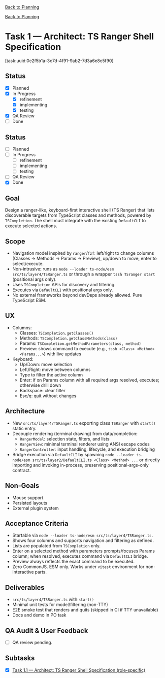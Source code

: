 [Back to Planning](./planning.md)

[Back to Planning](./planning.md)

# Task 1 — Architect: TS Ranger Shell Specification

[task:uuid:0e2f5b1a-3c7d-4f91-9ab2-7d3a6e8c5f90]

## Status
- [x] Planned
- [x] In Progress
  - [x] refinement
  - [x] implementing
  - [x] testing
- [x] QA Review
- [ ] Done

## Status
- [ ] Planned
- [ ] In Progress
  - [ ] refinement
  - [ ] implementing
  - [ ] testing
- [ ] QA Review
- [x] Done

## Goal
Design a ranger-like, keyboard-first interactive shell (TS Ranger) that lists discoverable targets from TypeScript classes and methods, powered by `TSCompletion`. The shell must integrate with the existing `DefaultCLI` to execute selected actions.

## Scope
- Navigation model inspired by `ranger`/`fzf`: left/right to change columns (Classes → Methods → Params → Preview), up/down to move, enter to select/execute.
- Non-intrusive: runs as `node --loader ts-node/esm src/ts/layer4/TSRanger.ts` or through a wrapper `tssh TSranger start` (positional args only).
- Uses `TSCompletion` APIs for discovery and filtering.
- Executes via `DefaultCLI` with positional args only.
- No external frameworks beyond devDeps already allowed. Pure TypeScript ESM.

## UX
- Columns:
  - Classes: `TSCompletion.getClasses()`
  - Methods: `TSCompletion.getClassMethods(class)`
  - Params: `TSCompletion.getMethodParameters(class, method)`
  - Preview: shows command to execute (e.g., `tssh <Class> <Method> <Params...>`) with live updates
- Keyboard:
  - Up/Down: move selection
  - Left/Right: move between columns
  - Type to filter the active column
  - Enter: if on Params column with all required args resolved, executes; otherwise drill down
  - Backspace: clear filter
  - Esc/q: quit without changes

## Architecture
- New `src/ts/layer4/TSRanger.ts` exporting class `TSRanger` with `start()` static entry.
- Decouple rendering (terminal drawing) from data/completion:
  - `RangerModel`: selection state, filters, and lists
  - `RangerView`: minimal terminal renderer using ANSI escape codes
  - `RangerController`: input handling, lifecycle, and execution bridging
- Bridge execution via `DefaultCLI` by spawning `node --loader ts-node/esm src/ts/layer2/DefaultCLI.ts <Class> <Method> ...` or directly importing and invoking in-process, preserving positional-args-only contract.

## Non-Goals
- Mouse support
- Persisted layouts
- External plugin system

## Acceptance Criteria
- Startable via `node --loader ts-node/esm src/ts/layer4/TSRanger.ts`.
- Shows four columns and supports navigation and filtering as defined.
- Lists are populated from `TSCompletion` only.
- Enter on a selected method with parameters prompts/focuses Params column; when resolved, executes command via `DefaultCLI` bridge.
- Preview always reflects the exact command to be executed.
- Zero CommonJS. ESM only. Works under `vitest` environment for non-interactive parts.

## Deliverables
- `src/ts/layer4/TSRanger.ts` with `start()`
- Minimal unit tests for model/filtering (non-TTY)
- E2E smoke test that renders and quits (skipped in CI if TTY unavailable)
- Docs and demo in PO task

## QA Audit & User Feedback
- [ ] QA review pending.

## Subtasks
- [x] [Task 1.1 — Architect: TS Ranger Shell Specification (role-specific)](./task-1.1-architect-ranger-spec.md)